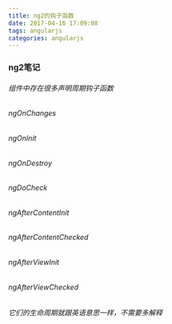 ```yaml
---
title: ng2的钩子函数
date: 2017-04-16 17:09:08
tags: angularjs
categories: angularjs
---
```



### ng2笔记

###### 组件中存在很多声明周期钩子函数

###### ngOnChanges

###### ngOnInit

###### ngOnDestroy

###### ngDoCheck

###### ngAfterContentInit
###### ngAfterContentChecked
###### ngAfterViewInit
###### ngAfterViewChecked

###### 它们的生命周期就跟英语意思一样，不需要多解释